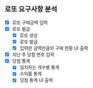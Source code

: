## 로또 요구사항 분석

- [x] 로또 구매금액 입력
- [x] 로또 발급
  - [x] 로또 생성
  - [x] 로또 발급
  - [x] 입력한 금액만큼의 구매 현황 UI 출력
- [x] 지난 주 당첨 번호 입력
- [x] 당첨 통계
  - [x] 일치하는 개수별 통계
  - [x] 수익률 통계
  - [x] 당첨 통계 UI 출력
